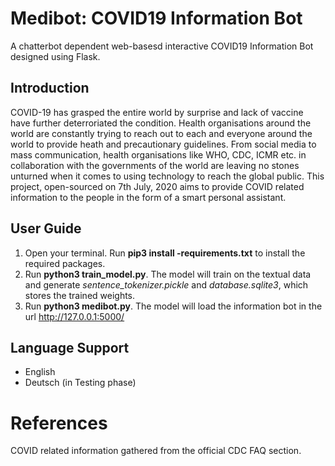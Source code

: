 # Medibot: COVID19 Information Bot
A chatterbot dependent web-basesd interactive COVID19 Information Bot designed using Flask.

## Introduction
COVID-19 has grasped the entire world by surprise and lack of vaccine have further deterroriated the condition. Health organisations around the world are constantly trying to reach out to each and everyone around the world to provide heath and precautionary guidelines. From social media to mass communication, health organisations like WHO, CDC, ICMR etc. in collaboration with the governments of the world are leaving no stones unturned when it comes to using technology to reach the global public. This project, open-sourced on 7th July, 2020 aims to provide COVID related information to the people in the form of a smart personal assistant.

## User Guide
1. Open your terminal. Run **pip3 install -requirements.txt** to install the required packages.
2. Run **python3 train_model.py**. The model will train on the textual data and generate *sentence_tokenizer.pickle* and *database.sqlite3*, which stores the trained weights.
3. Run **python3 medibot.py**. The model will load the information bot in the url http://127.0.0.1:5000/

## Language Support
* English 
* Deutsch (in Testing phase)

# References
COVID related information gathered from the official CDC FAQ section.
